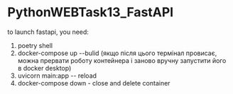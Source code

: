 # PythonWEBTask13_FastAPI

to launch fastapi, you need:
1. poetry shell
2. docker-compose up --bulid (якщо після цього термінал провисає, можна прервати роботу контейнера і заново вручну запустити його в docker desktop)
3. uvicorn main:app -- reload
4. docker-compose down - close and delete container
